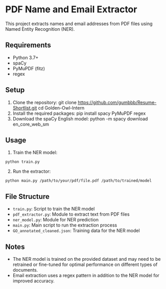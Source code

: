 
# PDF Name and Email Extractor

This project extracts names and email addresses from PDF files using Named Entity Recognition (NER).

## Requirements

- Python 3.7+
- spaCy
- PyMuPDF (fitz)
- regex

## Setup

1. Clone the repository:
git clone https://github.com/gumbbb/Resume-Shortlist.git
cd Golden-Owl-Intern
2. Install the required packages:
pip install spacy PyMuPDF regex
3. Download the spaCy English model:
python -m spacy download en_core_web_sm

## Usage

1. Train the NER model:
```
python train.py
```
2. Run the extractor:
```
python main.py /path/to/your/pdf/file.pdf /path/to/trained/model
```
## File Structure

- `train.py`: Script to train the NER model
- `pdf_extractor.py`: Module to extract text from PDF files
- `ner_model.py`: Module for NER prediction
- `main.py`: Main script to run the extraction process
- `GO_annotated_cleaned.json`: Training data for the NER model

## Notes

- The NER model is trained on the provided dataset and may need to be retrained or fine-tuned for optimal performance on different types of documents.
- Email extraction uses a regex pattern in addition to the NER model for improved accuracy.
